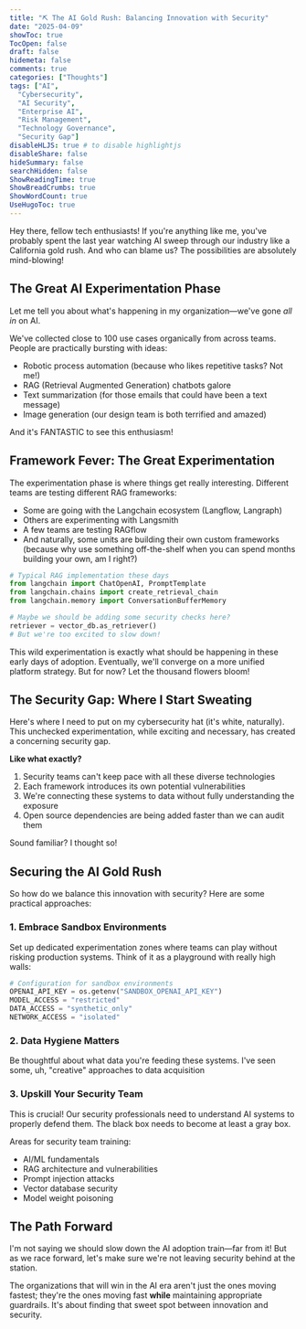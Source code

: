```yaml
---
title: "⛏ The AI Gold Rush: Balancing Innovation with Security"
date: "2025-04-09"
showToc: true
TocOpen: false
draft: false
hidemeta: false
comments: true
categories: ["Thoughts"]
tags: ["AI",
  "Cybersecurity",
  "AI Security",
  "Enterprise AI",
  "Risk Management",
  "Technology Governance",
  "Security Gap"]
disableHLJS: true # to disable highlightjs
disableShare: false
hideSummary: false
searchHidden: false
ShowReadingTime: true
ShowBreadCrumbs: true
ShowWordCount: true
UseHugoToc: true
---
```


Hey there, fellow tech enthusiasts! If you're anything like me, you've probably spent the last year watching AI sweep through our industry like a California gold rush. And who can blame us? The possibilities are absolutely mind-blowing!

## The Great AI Experimentation Phase

Let me tell you about what's happening in my organization—we've gone *all in* on AI. 

We've collected close to 100 use cases organically from across teams. People are practically bursting with ideas:
- Robotic process automation (because who likes repetitive tasks? Not me!)
- RAG (Retrieval Augmented Generation) chatbots galore
- Text summarization (for those emails that could have been a text message)
- Image generation (our design team is both terrified and amazed)

And it's FANTASTIC to see this enthusiasm!

## Framework Fever: The Great Experimentation

The experimentation phase is where things get really interesting. Different teams are testing different RAG frameworks:

- Some are going with the Langchain ecosystem (Langflow, Langraph)
- Others are experimenting with Langsmith
- A few teams are testing RAGflow
- And naturally, some units are building their own custom frameworks (because why use something off-the-shelf when you can spend months building your own, am I right?)

```python
# Typical RAG implementation these days
from langchain import ChatOpenAI, PromptTemplate
from langchain.chains import create_retrieval_chain
from langchain.memory import ConversationBufferMemory

# Maybe we should be adding some security checks here?
retriever = vector_db.as_retriever()
# But we're too excited to slow down!
```

This wild experimentation is exactly what should be happening in these early days of adoption. Eventually, we'll converge on a more unified platform strategy. But for now? Let the thousand flowers bloom!

## The Security Gap: Where I Start Sweating

Here's where I need to put on my cybersecurity hat (it's white, naturally). This unchecked experimentation, while exciting and necessary, has created a concerning security gap.

**Like what exactly?**

1. Security teams can't keep pace with all these diverse technologies
2. Each framework introduces its own potential vulnerabilities
3. We're connecting these systems to data without fully understanding the exposure
4. Open source dependencies are being added faster than we can audit them

Sound familiar? I thought so!

## Securing the AI Gold Rush

So how do we balance this innovation with security? Here are some practical approaches:

### 1. Embrace Sandbox Environments

Set up dedicated experimentation zones where teams can play without risking production systems. Think of it as a playground with really high walls:

```python
# Configuration for sandbox environments
OPENAI_API_KEY = os.getenv("SANDBOX_OPENAI_API_KEY")
MODEL_ACCESS = "restricted"
DATA_ACCESS = "synthetic_only"
NETWORK_ACCESS = "isolated"
```

### 2. Data Hygiene Matters

Be thoughtful about what data you're feeding these systems. I've seen some, uh, "creative" approaches to data acquisition

### 3. Upskill Your Security Team

This is crucial! Our security professionals need to understand AI systems to properly defend them. The black box needs to become at least a gray box.

Areas for security team training:
- AI/ML fundamentals
- RAG architecture and vulnerabilities
- Prompt injection attacks
- Vector database security
- Model weight poisoning

## The Path Forward

I'm not saying we should slow down the AI adoption train—far from it! But as we race forward, let's make sure we're not leaving security behind at the station.

The organizations that will win in the AI era aren't just the ones moving fastest; they're the ones moving fast **while** maintaining appropriate guardrails. It's about finding that sweet spot between innovation and security.